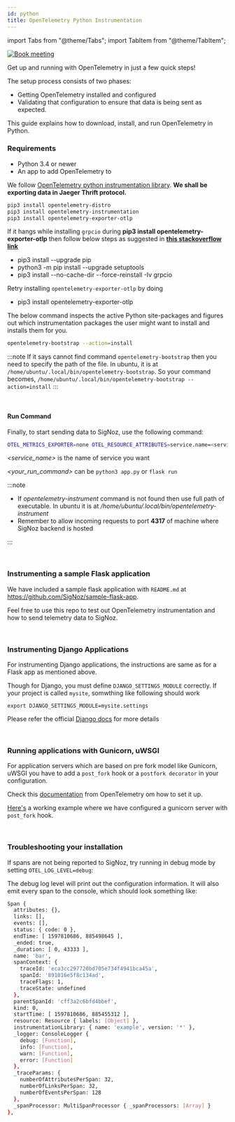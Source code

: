```yaml
---
id: python
title: OpenTelemetry Python Instrumentation
---
```


import Tabs from "@theme/Tabs";
import TabItem from "@theme/TabItem";

<p align="center">

[![Book meeting](/img/docs/ZoomCTA.png)](https://calendly.com/pranay-signoz/instrumentation-office-hrs)

</p>


Get up and running with OpenTelemetry in just a few quick steps! 

The setup process consists of two phases:
- Getting OpenTelemetry installed and configured
- Validating that configuration to ensure that data is being sent as expected. 

This guide explains how to download, install, and run OpenTelemetry in Python.

### Requirements

- Python 3.4 or newer
- An app to add OpenTelemetry to

We follow [OpenTelemetry python instrumentation library](https://github.com/open-telemetry/opentelemetry-python). **We shall be exporting data in Jaeger Thrift protocol.**

```bash
pip3 install opentelemetry-distro
pip3 install opentelemetry-instrumentation
pip3 install opentelemetry-exporter-otlp
```

If it hangs while installing `grpcio` during **pip3 install opentelemetry-exporter-otlp** then follow below steps as suggested in **[this stackoverflow link](https://stackoverflow.com/a/62500932/3243212)**

- pip3 install --upgrade pip
- python3 -m pip install --upgrade setuptools
- pip3 install --no-cache-dir --force-reinstall -Iv grpcio

Retry installing `opentelemetry-exporter-otlp` by doing
- pip3 install opentelemetry-exporter-otlp


The below command inspects the active Python site-packages and figures out which instrumentation packages the user might want to install and installs them for you.

```bash
opentelemetry-bootstrap --action=install
```

:::note
If it says cannot find command `opentelemetry-bootstrap` then you need to specify the path of the file. In ubuntu, it is at `/home/ubuntu/.local/bin/opentelemetry-bootstrap`. So your command becomes,
`/home/ubuntu/.local/bin/opentelemetry-bootstrap --action=install`
:::


<p>&nbsp;</p>

#### Run Command

<!-- <Tabs
  defaultValue="self-hosted"
  groupId="hosting-options"
  values={[
    { label: "Self Hosted", value: "self-hosted" },
    { label: "Cloud", value: "cloud" },
  ]}
>
<TabItem value="self-hosted"> -->

Finally, to start sending data to SigNoz, use the following command:

```bash
OTEL_METRICS_EXPORTER=none OTEL_RESOURCE_ATTRIBUTES=service.name=<service_name> OTEL_EXPORTER_OTLP_ENDPOINT="http://<IP of SigNoz Backend>:4317"  opentelemetry-instrument <your run command>
```

_<service_name>_ is the name of service you want

_<your_run_command>_ can be `python3 app.py` or `flask run`


:::note

- If _opentelemetry-instrument_ command is not found then use full path of executable. In ubuntu it is at _/home/ubuntu/.local/bin/opentelemetry-instrument_
- Remember to allow incoming requests to port **4317** of machine where SigNoz backend is hosted

:::

<!-- </TabItem> -->
<!-- <TabItem value="cloud">

```bash
OTEL_RESOURCE_ATTRIBUTES=service.name=<service_name> OTEL_EXPORTER_OTLP_ENDPOINT="ingest.signoz.io:443" OTEL_EXPORTER_OTLP_HEADERS="signoz-access-token=<access_token>" opentelemetry-instrument <your_run_command>
```

_<service_name>_ is the name of service you want

_<your_run_command>_ can be `python3 app.py` or `flask run`

_<access_token>_ can be found in your settings page as shown in below image

![access_token_settings_page](../../static/img/access_token_settings_page.png)

:::caution

- If _opentelemetry-instrument_ command is not found then use full path of executable. In ubuntu it is at _/home/ubuntu/.local/bin/opentelemetry-instrument_

:::

</TabItem>

</Tabs> -->

<p>&nbsp;</p>

### Instrumenting a sample Flask application

We have included a sample flask application with `README.md` at https://github.com/SigNoz/sample-flask-app.

Feel free to use this repo to test out OpenTelemetry instrumentation and how to send telemetry data to SigNoz.

<p>&nbsp;</p>

### Instrumenting Django Applications

For instrumenting Django applications, the instructions are same as for a Flask app as mentioned above. 

Though for Django, you must define `DJANGO_SETTINGS_MODULE` correctly. If your project is called `mysite`, somwthing like following should work

```
export DJANGO_SETTINGS_MODULE=mysite.settings
```

Please refer the official [Django docs](https://docs.djangoproject.com/en/1.10/topics/settings/#designating-the-settings) for more details

<p>&nbsp;</p>

### Running applications with Gunicorn, uWSGI

For application servers which are based on pre fork model like Gunicorn, uWSGI you have to add a `post_fork` hook or a `postfork decorator` in your configuration. 

Check this [documentation](https://opentelemetry-python.readthedocs.io/en/latest/examples/fork-process-model/README.html) from OpenTelemetry om how to set it up. 

[Here's](https://github.com/SigNoz/opentelemetry-python/tree/main/docs/examples/fork-process-model) a working example where we have configured a gunicorn server with `post_fork` hook.
  
<p>&nbsp;</p>



### Troubleshooting your installation

If spans are not being reported to SigNoz, try running in debug mode by setting `OTEL_LOG_LEVEL=debug`:

The debug log level will print out the configuration information. It will also emit every span to the console, which should look something like:

```bash
Span {
  attributes: {},
  links: [],
  events: [],
  status: { code: 0 },
  endTime: [ 1597810686, 885498645 ],
  _ended: true,
  _duration: [ 0, 43333 ],
  name: 'bar',
  spanContext: {
    traceId: 'eca3cc297720bd705e734f4941bca45a',
    spanId: '891016e5f8c134ad',
    traceFlags: 1,
    traceState: undefined
  },
  parentSpanId: 'cff3a2c6bfd4bbef',
  kind: 0,
  startTime: [ 1597810686, 885455312 ],
  resource: Resource { labels: [Object] },
  instrumentationLibrary: { name: 'example', version: '*' },
  _logger: ConsoleLogger {
    debug: [Function],
    info: [Function],
    warn: [Function],
    error: [Function]
  },
  _traceParams: {
    numberOfAttributesPerSpan: 32,
    numberOfLinksPerSpan: 32,
    numberOfEventsPerSpan: 128
  },
  _spanProcessor: MultiSpanProcessor { _spanProcessors: [Array] }
},
```

<p>&nbsp;</p>
